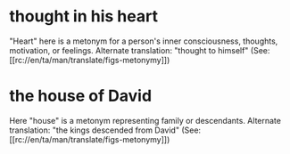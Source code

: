 # thought in his heart

"Heart" here is a metonym for a person's inner consciousness, thoughts, motivation, or feelings. Alternate translation: "thought to himself" (See: [[rc://en/ta/man/translate/figs-metonymy]])

# the house of David

Here "house" is a metonym representing family or descendants. Alternate translation: "the kings descended from David" (See: [[rc://en/ta/man/translate/figs-metonymy]])

